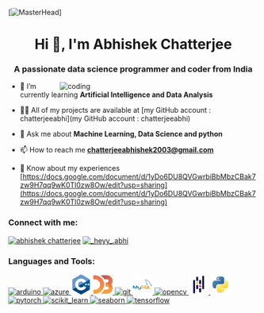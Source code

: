 [![MasterHead]([https://media.licdn.com/dms/image/C4E12AQGWDa_XbOTxug/article-cover_image-shrink_720_1280/0/1556594678268?e=2147483647&v=beta&t=t7ufyI6nzPRhcTg0Uca8AaPSyA9uubgrgRKJseuIniU](https://www.nokia.com/sites/default/files/styles/nokia_blog_page_image/public/blog/nokia-analytics-banner.jpg))]
<h1 align="center">Hi 👋, I'm Abhishek Chatterjee</h1>
<h3 align="center">A passionate data science programmer and coder from India</h3>
<img align="right" alt="coding" width="400" src="https://encrypted-tbn0.gstatic.com/images?q=tbn:ANd9GcQlQGaLgjCkMn0dVhXdOHxPKMnA1qNZBevyM2k27P5swbblHkr5-0ncLvhWEEvT4YmyAaA&usqp=CAU">

- 🌱 I’m currently learning **Artificial Intelligence and Data Analysis**

- 👨‍💻 All of my projects are available at [my GitHub account : chatterjeeabhi](my GitHub account : chatterjeeabhi)

- 💬 Ask me about **Machine Learning, Data Science and python**

- 📫 How to reach me **chatterjeeabhishek2003@gmail.com**

- 📄 Know about my experiences [https://docs.google.com/document/d/1yDo6DU8QVGwrbiBbMbzCBak7zw9H7qq9wK0Tl0zw8Ow/edit?usp=sharing](https://docs.google.com/document/d/1yDo6DU8QVGwrbiBbMbzCBak7zw9H7qq9wK0Tl0zw8Ow/edit?usp=sharing)

<h3 align="left">Connect with me:</h3>
<p align="left">
<a href="https://linkedin.com/in/abhishek chatterjee" target="blank"><img align="center" src="https://raw.githubusercontent.com/rahuldkjain/github-profile-readme-generator/master/src/images/icons/Social/linked-in-alt.svg" alt="abhishek chatterjee" height="30" width="40" /></a>
<a href="https://instagram.com/_heyy_.abhi" target="blank"><img align="center" src="https://raw.githubusercontent.com/rahuldkjain/github-profile-readme-generator/master/src/images/icons/Social/instagram.svg" alt="_heyy_.abhi" height="30" width="40" /></a>
</p>

<h3 align="left">Languages and Tools:</h3>
<p align="left"> <a href="https://www.arduino.cc/" target="_blank" rel="noreferrer"> <img src="https://cdn.worldvectorlogo.com/logos/arduino-1.svg" alt="arduino" width="40" height="40"/> </a> <a href="https://azure.microsoft.com/en-in/" target="_blank" rel="noreferrer"> <img src="https://www.vectorlogo.zone/logos/microsoft_azure/microsoft_azure-icon.svg" alt="azure" width="40" height="40"/> </a> <a href="https://www.w3schools.com/cpp/" target="_blank" rel="noreferrer"> <img src="https://raw.githubusercontent.com/devicons/devicon/master/icons/cplusplus/cplusplus-original.svg" alt="cplusplus" width="40" height="40"/> </a> <a href="https://d3js.org/" target="_blank" rel="noreferrer"> <img src="https://raw.githubusercontent.com/devicons/devicon/master/icons/d3js/d3js-original.svg" alt="d3js" width="40" height="40"/> </a> <a href="https://git-scm.com/" target="_blank" rel="noreferrer"> <img src="https://www.vectorlogo.zone/logos/git-scm/git-scm-icon.svg" alt="git" width="40" height="40"/> </a> <a href="https://www.mysql.com/" target="_blank" rel="noreferrer"> <img src="https://raw.githubusercontent.com/devicons/devicon/master/icons/mysql/mysql-original-wordmark.svg" alt="mysql" width="40" height="40"/> </a> <a href="https://opencv.org/" target="_blank" rel="noreferrer"> <img src="https://www.vectorlogo.zone/logos/opencv/opencv-icon.svg" alt="opencv" width="40" height="40"/> </a> <a href="https://pandas.pydata.org/" target="_blank" rel="noreferrer"> <img src="https://raw.githubusercontent.com/devicons/devicon/2ae2a900d2f041da66e950e4d48052658d850630/icons/pandas/pandas-original.svg" alt="pandas" width="40" height="40"/> </a> <a href="https://www.python.org" target="_blank" rel="noreferrer"> <img src="https://raw.githubusercontent.com/devicons/devicon/master/icons/python/python-original.svg" alt="python" width="40" height="40"/> </a> <a href="https://pytorch.org/" target="_blank" rel="noreferrer"> <img src="https://www.vectorlogo.zone/logos/pytorch/pytorch-icon.svg" alt="pytorch" width="40" height="40"/> </a> <a href="https://scikit-learn.org/" target="_blank" rel="noreferrer"> <img src="https://upload.wikimedia.org/wikipedia/commons/0/05/Scikit_learn_logo_small.svg" alt="scikit_learn" width="40" height="40"/> </a> <a href="https://seaborn.pydata.org/" target="_blank" rel="noreferrer"> <img src="https://seaborn.pydata.org/_images/logo-mark-lightbg.svg" alt="seaborn" width="40" height="40"/> </a> <a href="https://www.tensorflow.org" target="_blank" rel="noreferrer"> <img src="https://www.vectorlogo.zone/logos/tensorflow/tensorflow-icon.svg" alt="tensorflow" width="40" height="40"/> </a> </p>

